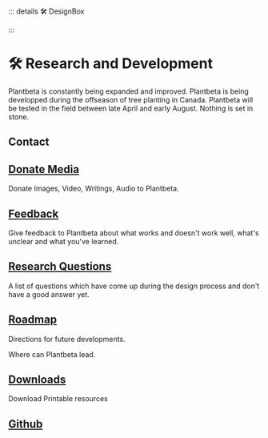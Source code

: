 ::: details 🛠 DesignBox



:::

# 🛠 Research and Development

Plantbeta is constantly being expanded and improved. Plantbeta is being developped during the offseason of tree planting in Canada. Plantbeta will be tested in the field between late April and early August. Nothing is set in stone.

## Contact

<!-- ::: tip Send an email to:
christopheralduncan@gmail.com
::: -->

## [Donate Media](/dev/Donation)

Donate Images, Video, Writings, Audio to Plantbeta.

## [Feedback](/dev/Feedback)

Give feedback to Plantbeta about what works and doesn't work well, what's unclear and what you've learned. 

## [Research Questions](/dev/ResearchQuestions)

A list of questions which have come up during the design process and don't have a good answer yet. 

## [Roadmap](/dev/Roadmap)

Directions for future developments.

Where can Plantbeta lead.

## [Downloads](/dev/Downloads)

Download Printable resources

## [Github](https://github.com/klimbeta/plantbeta)